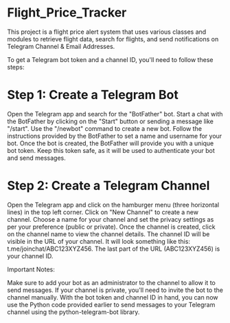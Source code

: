 # Flight_Price_Tracker
This project is a flight price alert system that uses various classes and modules to retrieve flight data, search for flights, and send notifications on Telegram Channel & Email Addresses.

To get a Telegram bot token and a channel ID, you'll need to follow these steps:

# Step 1: Create a Telegram Bot

Open the Telegram app and search for the "BotFather" bot.
Start a chat with the BotFather by clicking on the "Start" button or sending a message like "/start".
Use the "/newbot" command to create a new bot. Follow the instructions provided by the BotFather to set a name and username for your bot.
Once the bot is created, the BotFather will provide you with a unique bot token. Keep this token safe, as it will be used to authenticate your bot and send messages.

# Step 2: Create a Telegram Channel

Open the Telegram app and click on the hamburger menu (three horizontal lines) in the top left corner.
Click on "New Channel" to create a new channel.
Choose a name for your channel and set the privacy settings as per your preference (public or private).
Once the channel is created, click on the channel name to view the channel details.
The channel ID will be visible in the URL of your channel. It will look something like this: t.me/joinchat/ABC123XYZ456. The last part of the URL (ABC123XYZ456) is your channel ID.

Important Notes:

Make sure to add your bot as an administrator to the channel to allow it to send messages.
If your channel is private, you'll need to invite the bot to the channel manually.
With the bot token and channel ID in hand, you can now use the Python code provided earlier to send messages to your Telegram channel using the python-telegram-bot library.


